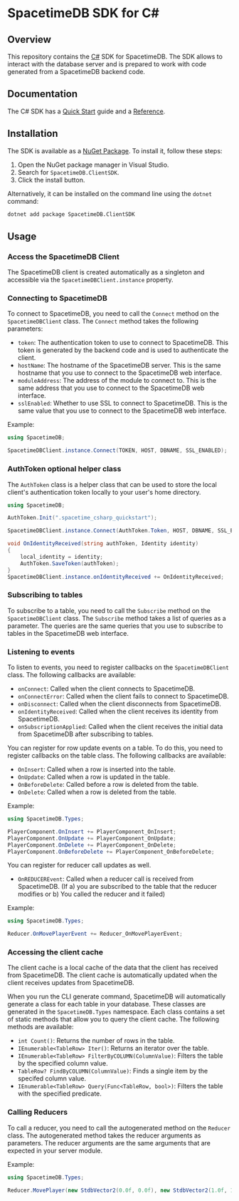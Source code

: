 # SpacetimeDB SDK for C#

## Overview

This repository contains the [C#](https://learn.microsoft.com/en-us/dotnet/csharp/) SDK for SpacetimeDB. The SDK allows to interact with the database server and is prepared to work with code generated from a SpacetimeDB backend code.

## Documentation

The C# SDK has a [Quick Start](https://spacetimedb.com/docs/sdks/c-sharp/quickstart) guide and a [Reference](https://spacetimedb.com/docs/sdks/c-sharp).

## Installation

The SDK is available as a [NuGet Package](https://www.nuget.org/packages/SpacetimeDB.ClientSDK). To install it, follow these steps:

1. Open the NuGet package manager in Visual Studio.
2. Search for `SpacetimeDB.ClientSDK`.
3. Click the install button.

Alternatively, it can be installed on the command line using the `dotnet` command:

```bash
dotnet add package SpacetimeDB.ClientSDK
```

## Usage

### Access the SpacetimeDB Client

The SpacetimeDB client is created automatically as a singleton and accessible via the `SpacetimeDBClient.instance` property.

### Connecting to SpacetimeDB

To connect to SpacetimeDB, you need to call the `Connect` method on the `SpacetimeDBClient` class. The `Connect` method takes the following parameters:

- `token`: The authentication token to use to connect to SpacetimeDB. This token is generated by the backend code and is used to authenticate the client.
- `hostName`: The hostname of the SpacetimeDB server. This is the same hostname that you use to connect to the SpacetimeDB web interface.
- `moduleAddress`: The address of the module to connect to. This is the same address that you use to connect to the SpacetimeDB web interface.
- `sslEnabled`: Whether to use SSL to connect to SpacetimeDB. This is the same value that you use to connect to the SpacetimeDB web interface.

Example: 

```csharp
using SpacetimeDB;

SpacetimeDBClient.instance.Connect(TOKEN, HOST, DBNAME, SSL_ENABLED);
```

### AuthToken optional helper class

The `AuthToken` class is a helper class that can be used to store the local client's authentication token locally to your user's home directory.

```csharp
using SpacetimeDB;

AuthToken.Init(".spacetime_csharp_quickstart");

SpacetimeDBClient.instance.Connect(AuthToken.Token, HOST, DBNAME, SSL_ENABLED);

void OnIdentityReceived(string authToken, Identity identity)
{
    local_identity = identity;
    AuthToken.SaveToken(authToken);
}
SpacetimeDBClient.instance.onIdentityReceived += OnIdentityReceived;
```

### Subscribing to tables

To subscribe to a table, you need to call the `Subscribe` method on the `SpacetimeDBClient` class. The `Subscribe` method takes a list of queries as a parameter. The queries are the same queries that you use to subscribe to tables in the SpacetimeDB web interface.

### Listening to events

To listen to events, you need to register callbacks on the `SpacetimeDBClient` class. The following callbacks are available:

- `onConnect`: Called when the client connects to SpacetimeDB.
- `onConnectError`: Called when the client fails to connect to SpacetimeDB.
- `onDisconnect`: Called when the client disconnects from SpacetimeDB.
- `onIdentityReceived`: Called when the client receives its identity from SpacetimeDB.
- `onSubscriptionApplied`: Called when the client receives the initial data from SpacetimeDB after subscribing to tables.

You can register for row update events on a table. To do this, you need to register callbacks on the table class. The following callbacks are available:

- `OnInsert`: Called when a row is inserted into the table.
- `OnUpdate`: Called when a row is updated in the table.
- `OnBeforeDelete`: Called before a row is deleted from the table.
- `OnDelete`: Called when a row is deleted from the table.

Example:

```csharp
using SpacetimeDB.Types;

PlayerComponent.OnInsert += PlayerComponent_OnInsert;
PlayerComponent.OnUpdate += PlayerComponent_OnUpdate;
PlayerComponent.OnDelete += PlayerComponent_OnDelete;
PlayerComponent.OnBeforeDelete += PlayerComponent_OnBeforeDelete;
```

You can register for reducer call updates as well.

- `OnREDUCEREvent`: Called when a reducer call is received from SpacetimeDB. (If a) you are subscribed to the table that the reducer modifies or b) You called the reducer and it failed)

Example:

```csharp
using SpacetimeDB.Types;

Reducer.OnMovePlayerEvent += Reducer_OnMovePlayerEvent;
```
 
### Accessing the client cache

The client cache is a local cache of the data that the client has received from SpacetimeDB. The client cache is automatically updated when the client receives updates from SpacetimeDB. 

When you run the CLI generate command, SpacetimeDB will automatically generate a class for each table in your database. These classes are generated in the `SpacetimeDB.Types` namespace. Each class contains a set of static methods that allow you to query the client cache. The following methods are available:

- `int Count()`: Returns the number of rows in the table.
- `IEnumerable<TableRow> Iter()`: Returns an iterator over the table.
- `IEnumerable<TableRow> FilterByCOLUMN(ColumnValue)`: Filters the table by the specified column value.
- `TableRow? FindByCOLUMN(ColumnValue)`: Finds a single item by the specifed column value.
- `IEnumerable<TableRow> Query(Func<TableRow, bool>)`: Filters the table with the specified predicate.

### Calling Reducers

To call a reducer, you need to call the autogenerated method on the `Reducer` class. The autogenerated method takes the reducer arguments as parameters. The reducer arguments are the same arguments that are expected in your server module.

Example:

```csharp
using SpacetimeDB.Types;

Reducer.MovePlayer(new StdbVector2(0.0f, 0.0f), new StdbVector2(1.0f, 1.0f));
```
